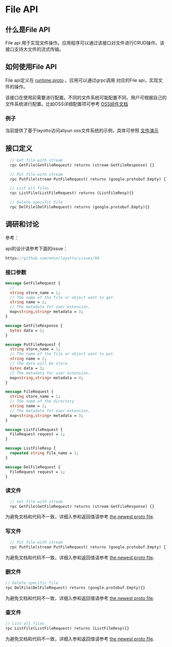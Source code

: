 # File API

## 什么是File API

File api 用于实现文件操作。应用程序可以通过该接口对文件进行CRUD操作。该接口支持大文件的流式传输。

## 如何使用File API

File api定义在 [runtime.proto](https://github.com/mosn/layotto/blob/main/spec/proto/runtime/v1/runtime.proto) 。应用可以通过grpc调用
对应的File api，实现文件的操作。

该接口在使用前需要进行配置。不同的文件系统可能配置不同，用户可根据自己的文件系统进行配置。比如OSS详细配置项可参考 [OSS组件文档](docs/component_specs/file/oss.md)

### 例子

当前提供了基于layotto访问aliyun oss文件系统的示例，具体可参照 [文件演示](/demo/file)

## 接口定义

```protobuf
  // Get file with stream
  rpc GetFile(GetFileRequest) returns (stream GetFileResponse) {}

  // Put file with stream
  rpc PutFile(stream PutFileRequest) returns (google.protobuf.Empty) {}

  // List all files
  rpc ListFile(ListFileRequest) returns (ListFileResp){}

  // Delete specific file
  rpc DelFile(DelFileRequest) returns (google.protobuf.Empty){}
```

## 调研和讨论

参考：

api的设计请参考下面的issue：

```protobuf
https://github.com/mosn/layotto/issues/98
```

### 接口参数

```protobuf
message GetFileRequest {
  //
  string store_name = 1;
  // The name of the file or object want to get.
  string name = 2;
  // The metadata for user extension.
  map<string,string> metadata = 3;
}

message GetFileResponse {
  bytes data = 1;
}

message PutFileRequest {
  string store_name = 1;
  // The name of the file or object want to put.
  string name = 2;
  // The data will be store.
  bytes data = 3;
  // The metadata for user extension.
  map<string,string> metadata = 4;
}

message FileRequest {
  string store_name = 1;
  // The name of the directory
  string name = 2;
  // The metadata for user extension.
  map<string,string> metadata = 3;
}

message ListFileRequest {
  FileRequest request = 1;
}

message ListFileResp {
  repeated string file_name = 1;
}

message DelFileRequest {
  FileRequest request = 1;
}
```

### 读文件

```protobuf
  // Get file with stream
  rpc GetFile(GetFileRequest) returns (stream GetFileResponse) {}
```

为避免文档和代码不一致，详细入参和返回值请参考 [the newest proto file](https://github.com/mosn/layotto/blob/main/spec/proto/runtime/v1/runtime.proto).

### 写文件

```protobuf
  // Put file with stream
  rpc PutFile(stream PutFileRequest) returns (google.protobuf.Empty) {}
```

为避免文档和代码不一致，详细入参和返回值请参考 [the newest proto file](https://github.com/mosn/layotto/blob/main/spec/proto/runtime/v1/runtime.proto).

### 删文件

```protobuf
// Delete specific file
rpc DelFile(DelFileRequest) returns (google.protobuf.Empty){}
```

为避免文档和代码不一致，详细入参和返回值请参考 [the newest proto file](https://github.com/mosn/layotto/blob/main/spec/proto/runtime/v1/runtime.proto).

### 查文件

```protobuf
// List all files
rpc ListFile(ListFileRequest) returns (ListFileResp){}
```

为避免文档和代码不一致，详细入参和返回值请参考 [the newest proto file](https://github.com/mosn/layotto/blob/main/spec/proto/runtime/v1/runtime.proto).
